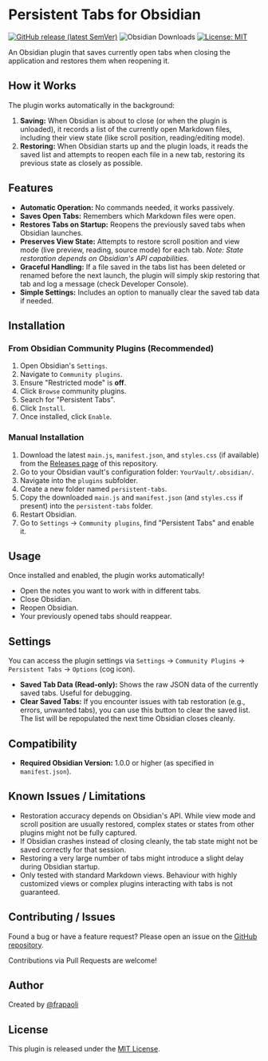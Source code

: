 # Persistent Tabs for Obsidian

[![GitHub release (latest SemVer)](https://img.shields.io/github/v/release/frapaoli/obsidian-persistent-tabs?style=for-the-badge&sort=semver)](https://github.com/frapaoli/obsidian-persistent-tabs/releases/latest)
![Obsidian Downloads](https://img.shields.io/badge/dynamic/json?logo=obsidian&color=%23483699&label=downloads&query=%24%5B%22persistent-tabs%22%5D.downloads&url=https%3A%2F%2Fraw.githubusercontent.com%2Fobsidianmd%2Fobsidian-releases%2Fmaster%2Fcommunity-plugin-stats.json&style=for-the-badge)
[![License: MIT](https://img.shields.io/badge/License-MIT-blue.svg?style=for-the-badge)](https://opensource.org/licenses/MIT)

An Obsidian plugin that saves currently open tabs when closing the application and restores them when reopening it.

## How it Works

The plugin works automatically in the background:

1.  **Saving:** When Obsidian is about to close (or when the plugin is unloaded), it records a list of the currently open Markdown files, including their view state (like scroll position, reading/editing mode).
2.  **Restoring:** When Obsidian starts up and the plugin loads, it reads the saved list and attempts to reopen each file in a new tab, restoring its previous state as closely as possible.

## Features

*   **Automatic Operation:** No commands needed, it works passively.
*   **Saves Open Tabs:** Remembers which Markdown files were open.
*   **Restores Tabs on Startup:** Reopens the previously saved tabs when Obsidian launches.
*   **Preserves View State:** Attempts to restore scroll position and view mode (live preview, reading, source mode) for each tab. *Note: State restoration depends on Obsidian's API capabilities.*
*   **Graceful Handling:** If a file saved in the tabs list has been deleted or renamed before the next launch, the plugin will simply skip restoring that tab and log a message (check Developer Console).
*   **Simple Settings:** Includes an option to manually clear the saved tab data if needed.

## Installation

### From Obsidian Community Plugins (Recommended)

1.  Open Obsidian's `Settings`.
2.  Navigate to `Community plugins`.
3.  Ensure "Restricted mode" is **off**.
4.  Click `Browse` community plugins.
5.  Search for "Persistent Tabs".
6.  Click `Install`.
7.  Once installed, click `Enable`.

### Manual Installation

1.  Download the latest `main.js`, `manifest.json`, and `styles.css` (if available) from the [Releases page](https://github.com/frapaoli/obsidian-persistent-tabs/releases/latest) of this repository.
2.  Go to your Obsidian vault's configuration folder: `YourVault/.obsidian/`.
3.  Navigate into the `plugins` subfolder.
4.  Create a new folder named `persistent-tabs`.
5.  Copy the downloaded `main.js` and `manifest.json` (and `styles.css` if present) into the `persistent-tabs` folder.
6.  Restart Obsidian.
7.  Go to `Settings` -> `Community plugins`, find "Persistent Tabs" and enable it.

## Usage

Once installed and enabled, the plugin works automatically!

*   Open the notes you want to work with in different tabs.
*   Close Obsidian.
*   Reopen Obsidian.
*   Your previously opened tabs should reappear.

## Settings

You can access the plugin settings via `Settings` -> `Community Plugins` -> `Persistent Tabs` -> `Options` (cog icon).

*   **Saved Tab Data (Read-only):** Shows the raw JSON data of the currently saved tabs. Useful for debugging.
*   **Clear Saved Tabs:** If you encounter issues with tab restoration (e.g., errors, unwanted tabs), you can use this button to clear the saved list. The list will be repopulated the next time Obsidian closes cleanly.

## Compatibility

*   **Required Obsidian Version:** 1.0.0 or higher (as specified in `manifest.json`).

## Known Issues / Limitations

*   Restoration accuracy depends on Obsidian's API. While view mode and scroll position are usually restored, complex states or states from other plugins might not be fully captured.
*   If Obsidian crashes instead of closing cleanly, the tab state might not be saved correctly for that session.
*   Restoring a very large number of tabs might introduce a slight delay during Obsidian startup.
*   Only tested with standard Markdown views. Behaviour with highly customized views or complex plugins interacting with tabs is not guaranteed.

## Contributing / Issues

Found a bug or have a feature request? Please open an issue on the [GitHub repository](https://github.com/frapaoli/obsidian-persistent-tabs/issues).

Contributions via Pull Requests are welcome!

## Author

Created by [@frapaoli](https://github.com/frapaoli)

## License

This plugin is released under the [MIT License](LICENSE).